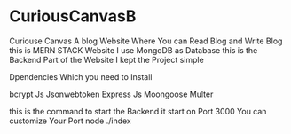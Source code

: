 # CuriousCanvasB
Curiouse Canvas A blog Website Where You can Read Blog and Write Blog this is MERN STACK Website I use MongoDB as Database this is the Backend Part of the Website I kept the Project simple 

Dpendencies Which you need to Install 

bcrypt Js 
Jsonwebtoken
Express Js 
Moongoose 
Multer 

this is the command to start the Backend it start on Port 3000 You can customize Your Port 
node ./index
